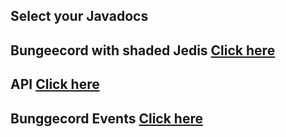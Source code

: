 ## Select your Javadocs 


## Bungeecord with shaded Jedis [Click here](./RedisBungee-Bungee)
## API [Click here](./RedisBungee-API)
## Bunggecord Events  [Click here](./RedisBungee-BungeeEvents)


